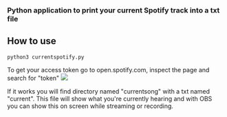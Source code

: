 ### Python application to print your current Spotify track into a txt file

## How to use
`python3 currentspotify.py`

To get your access token go to open.spotify.com, inspect the page and search for "token"
<img src=https://i.imgur.com/jix0aRC.png>

If it works you will find directory named "currentsong" with a txt named "current".
This file will show what you're currently hearing and with OBS you can show this on screen while streaming or recording.
